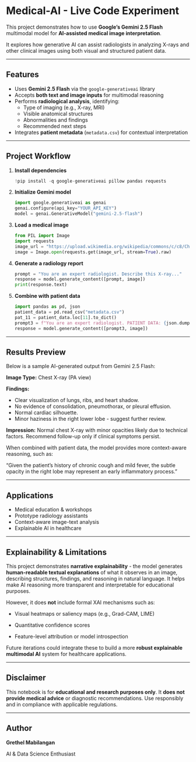 # Medical-AI - Live Code Experiment

This project demonstrates how to use **Google’s Gemini 2.5 Flash** multimodal model for **AI-assisted medical image interpretation**.

It explores how generative AI can assist radiologists in analyzing X-rays and other clinical images using both visual and structured patient data.

---

## Features
- Uses **Gemini 2.5 Flash** via the `google-generativeai` library
- Accepts **both text and image inputs** for multimodal reasoning
- Performs **radiological analysis**, identifying:
  - Type of imaging (e.g., X-ray, MRI)
  - Visible anatomical structures
  - Abnormalities and findings
  - Recommended next steps
- Integrates **patient metadata** (`metadata.csv`) for contextual interpretation

---

## Project Workflow
1. **Install dependencies**
   ```python
   !pip install -q google-generativeai pillow pandas requests
    ````
2. **Initialize Gemini model**

   ```python
   import google.generativeai as genai
   genai.configure(api_key="YOUR_API_KEY")
   model = genai.GenerativeModel("gemini-2.5-flash")
   ```
3. **Load a medical image**

   ```python
   from PIL import Image
   import requests
   image_url = "https://upload.wikimedia.org/wikipedia/commons/c/c8/Chest_Xray_PA_3-8-2010.png"
   image = Image.open(requests.get(image_url, stream=True).raw)
   ```
4. **Generate a radiology report**

   ```python
   prompt = "You are an expert radiologist. Describe this X-ray..."
   response = model.generate_content([prompt, image])
   print(response.text)
   ```
5. **Combine with patient data**

   ```python
   import pandas as pd, json
   patient_data = pd.read_csv("metadata.csv")
   pat_11 = patient_data.loc[11].to_dict()
   prompt3 = f"You are an expert radiologist. PATIENT DATA: {json.dumps(pat_11, indent=2)}"
   response = model.generate_content([prompt3, image])
   ```
---
## Results Preview

Below is a sample AI-generated output from Gemini 2.5 Flash:

**Image Type:** Chest X-ray (PA view)

**Findings:**
- Clear visualization of lungs, ribs, and heart shadow.
- No evidence of consolidation, pneumothorax, or pleural effusion.
- Normal cardiac silhouette.
- Minor haziness in the right lower lobe - suggest further review.

**Impression:**
Normal chest X-ray with minor opacities likely due to technical factors.
Recommend follow-up only if clinical symptoms persist.

When combined with patient data, the model provides more context-aware reasoning, such as:

“Given the patient’s history of chronic cough and mild fever, the subtle opacity in the right lobe may represent an early inflammatory process.”


---

## Applications

* Medical education & workshops
* Prototype radiology assistants
* Context-aware image-text analysis
* Explainable AI in healthcare

---
## Explainability & Limitations

This project demonstrates **narrative explainability** - the model generates **human-readable textual explanations** of what it observes in an image, describing structures, findings, and reasoning in natural language.
It helps make AI reasoning more transparent and interpretable for educational purposes.

However, it does **not** include formal XAI mechanisms such as:

- Visual heatmaps or saliency maps (e.g., Grad-CAM, LIME)

- Quantitative confidence scores

- Feature-level attribution or model introspection

Future iterations could integrate these to build a more **robust explainable multimodal AI** system for healthcare applications.

---


## Disclaimer

This notebook is for **educational and research purposes only**.
It **does not provide medical advice** or diagnostic recommendations.
Use responsibly and in compliance with applicable regulations.

---

## Author

**Grethel Mabilangan**

AI & Data Science Enthusiast


```

